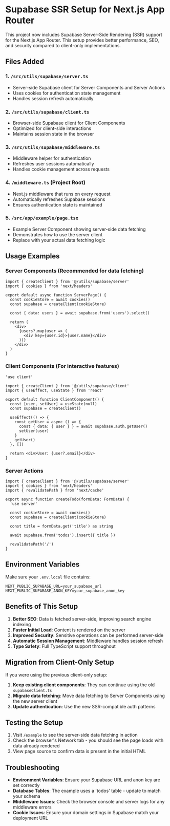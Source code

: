 # Supabase SSR Setup for Next.js App Router

This project now includes Supabase Server-Side Rendering (SSR) support for the Next.js App Router. This setup provides better performance, SEO, and security compared to client-only implementations.

## Files Added

### 1. `/src/utils/supabase/server.ts`
- Server-side Supabase client for Server Components and Server Actions
- Uses cookies for authentication state management
- Handles session refresh automatically

### 2. `/src/utils/supabase/client.ts`
- Browser-side Supabase client for Client Components
- Optimized for client-side interactions
- Maintains session state in the browser

### 3. `/src/utils/supabase/middleware.ts`
- Middleware helper for authentication
- Refreshes user sessions automatically
- Handles cookie management across requests

### 4. `/middleware.ts` (Project Root)
- Next.js middleware that runs on every request
- Automatically refreshes Supabase sessions
- Ensures authentication state is maintained

### 5. `/src/app/example/page.tsx`
- Example Server Component showing server-side data fetching
- Demonstrates how to use the server client
- Replace with your actual data fetching logic

## Usage Examples

### Server Components (Recommended for data fetching)

```tsx
import { createClient } from '@/utils/supabase/server'
import { cookies } from 'next/headers'

export default async function ServerPage() {
  const cookieStore = await cookies()
  const supabase = createClient(cookieStore)
  
  const { data: users } = await supabase.from('users').select()
  
  return (
    <div>
      {users?.map(user => (
        <div key={user.id}>{user.name}</div>
      ))}
    </div>
  )
}
```

### Client Components (For interactive features)

```tsx
'use client'

import { createClient } from '@/utils/supabase/client'
import { useEffect, useState } from 'react'

export default function ClientComponent() {
  const [user, setUser] = useState(null)
  const supabase = createClient()
  
  useEffect(() => {
    const getUser = async () => {
      const { data: { user } } = await supabase.auth.getUser()
      setUser(user)
    }
    getUser()
  }, [])
  
  return <div>User: {user?.email}</div>
}
```

### Server Actions

```tsx
import { createClient } from '@/utils/supabase/server'
import { cookies } from 'next/headers'
import { revalidatePath } from 'next/cache'

export async function createTodo(formData: FormData) {
  'use server'
  
  const cookieStore = await cookies()
  const supabase = createClient(cookieStore)
  
  const title = formData.get('title') as string
  
  await supabase.from('todos').insert({ title })
  
  revalidatePath('/')
}
```

## Environment Variables

Make sure your `.env.local` file contains:

```env
NEXT_PUBLIC_SUPABASE_URL=your_supabase_url
NEXT_PUBLIC_SUPABASE_ANON_KEY=your_supabase_anon_key
```

## Benefits of This Setup

1. **Better SEO**: Data is fetched server-side, improving search engine indexing
2. **Faster Initial Load**: Content is rendered on the server
3. **Improved Security**: Sensitive operations can be performed server-side
4. **Automatic Session Management**: Middleware handles session refresh
5. **Type Safety**: Full TypeScript support throughout

## Migration from Client-Only Setup

If you were using the previous client-only setup:

1. **Keep existing client components**: They can continue using the old `supabaseClient.ts`
2. **Migrate data fetching**: Move data fetching to Server Components using the new server client
3. **Update authentication**: Use the new SSR-compatible auth patterns

## Testing the Setup

1. Visit `/example` to see the server-side data fetching in action
2. Check the browser's Network tab - you should see the page loads with data already rendered
3. View page source to confirm data is present in the initial HTML

## Troubleshooting

- **Environment Variables**: Ensure your Supabase URL and anon key are set correctly
- **Database Tables**: The example uses a 'todos' table - update to match your schema
- **Middleware Issues**: Check the browser console and server logs for any middleware errors
- **Cookie Issues**: Ensure your domain settings in Supabase match your deployment URL
